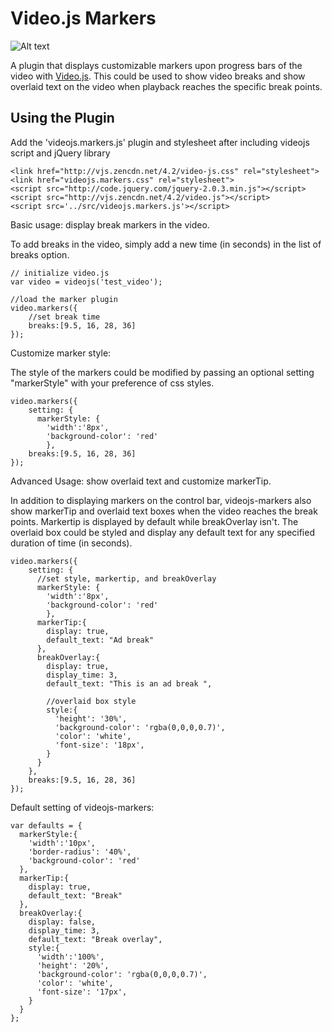 Video.js Markers
===================

![Alt text](https://raw.github.com/spchuang/videojs-markers/master/screenshot.png?login=spchuang&token=04240921c2bab624c9f5e778348c312f "Screen shot of videojs.markers")

A plugin that displays customizable markers upon progress bars of the video with [Video.js](https://github.com/videojs/video.js/). This could be used to show video breaks and show overlaid text on the video when playback reaches the specific break points.

Using the Plugin
----------------
Add the 'videojs.markers.js' plugin and stylesheet after including videojs script and jQuery library

    <link href="http://vjs.zencdn.net/4.2/video-js.css" rel="stylesheet">
    <link href="videojs.markers.css" rel="stylesheet">
    <script src="http://code.jquery.com/jquery-2.0.3.min.js"></script>
    <script src="http://vjs.zencdn.net/4.2/video.js"></script>
    <script src='../src/videojs.markers.js'></script>

Basic usage: display break markers in the video.

To add breaks in the video, simply add a new time (in seconds) in the list of breaks option. 
   
    // initialize video.js
    var video = videojs('test_video');

    //load the marker plugin
    video.markers({
        //set break time
        breaks:[9.5, 16, 28, 36]
    });

Customize marker style: 

The style of the markers could be modified by passing an optional setting "markerStyle" with your preference of css styles. 

    video.markers({
        setting: {
          markerStyle: {
            'width':'8px',
            'background-color': 'red'
            },
        breaks:[9.5, 16, 28, 36]
    });

Advanced Usage: show overlaid text and customize markerTip.

In addition to displaying markers on the control bar, videojs-markers also show markerTip and overlaid text boxes when the video reaches the break points. Markertip is displayed by default while breakOverlay isn't. The overlaid box could be styled and display any default text for any specified duration of time (in seconds).


    video.markers({
        setting: {
          //set style, markertip, and breakOverlay
          markerStyle: {
            'width':'8px',
            'background-color': 'red'
            },
          markerTip:{
            display: true,
            default_text: "Ad break"
          },
          breakOverlay:{
            display: true,
            display_time: 3,
            default_text: "This is an ad break ", 

            //overlaid box style
            style:{
              'height': '30%',
              'background-color': 'rgba(0,0,0,0.7)',
              'color': 'white',
              'font-size': '18px',
            }
          }
        },
        breaks:[9.5, 16, 28, 36]
    });

Default setting of videojs-markers:

    var defaults = {
      markerStyle:{
        'width':'10px',
        'border-radius': '40%',
        'background-color': 'red'
      },
      markerTip:{
        display: true,
        default_text: "Break"
      },
      breakOverlay:{
        display: false,
        display_time: 3,
        default_text: "Break overlay",
        style:{
          'width':'100%',
          'height': '20%',
          'background-color': 'rgba(0,0,0,0.7)',
          'color': 'white',
          'font-size': '17px',
        }
      }
    };